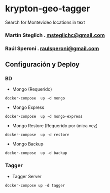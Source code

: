 # krypton-geo-tagger
Search for Montevideo locations in text


### Martín Steglich . msteglichc@gmail.com
### Raúl Speroni . raulsperoni@gmail.com



## Configuración y Deploy

### BD
* Mongo (Requerido)
```
docker-compose  up -d mongo
```
* Mongo Express
```
docker-compose  up -d mongo-express
```
* Mongo Restore (Requerido por única vez)

```
docker-compose  up -d restore
```
* Mongo Backup

```
docker-compose  up -d backup
```

### Tagger
* Tagger Server

```
docker-compose up -d tagger
```




